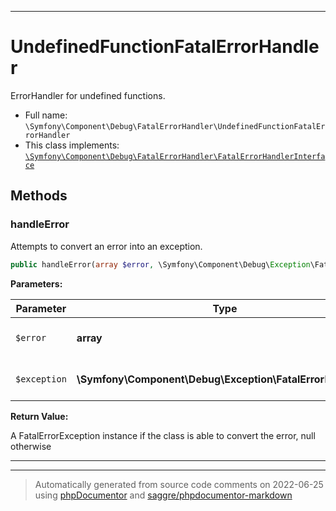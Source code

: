 ***

# UndefinedFunctionFatalErrorHandler

ErrorHandler for undefined functions.



* Full name: `\Symfony\Component\Debug\FatalErrorHandler\UndefinedFunctionFatalErrorHandler`
* This class implements:
[`\Symfony\Component\Debug\FatalErrorHandler\FatalErrorHandlerInterface`](./FatalErrorHandlerInterface.md)




## Methods


### handleError

Attempts to convert an error into an exception.

```php
public handleError(array $error, \Symfony\Component\Debug\Exception\FatalErrorException $exception): \Symfony\Component\Debug\Exception\FatalErrorException|null
```








**Parameters:**

| Parameter | Type | Description |
|-----------|------|-------------|
| `$error` | **array** | An array as returned by error_get_last() |
| `$exception` | **\Symfony\Component\Debug\Exception\FatalErrorException** | A FatalErrorException instance |


**Return Value:**

A FatalErrorException instance if the class is able to convert the error, null otherwise



***


***
> Automatically generated from source code comments on 2022-06-25 using [phpDocumentor](http://www.phpdoc.org/) and [saggre/phpdocumentor-markdown](https://github.com/Saggre/phpDocumentor-markdown)
